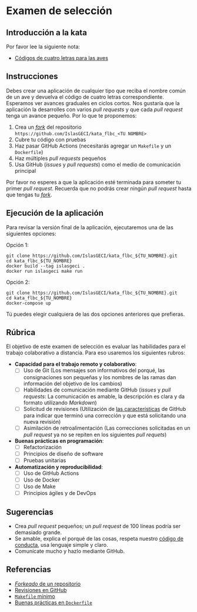 # Examen de selección

## Introducción a la kata

Por favor lee la siguiente nota:
- [Códigos de cuatro letras para las aves](https://islasgeci.github.io/2020/08/06/kata)

## Instrucciones

Debes crear una aplicación de cualquier tipo que reciba el nombre común de un ave y devuelva el
código de cuatro letras correspondiente. Esperamos ver avances graduales en ciclos cortos. Nos
gustaría que la aplicación la desarrolles con varios _pull requests_ y que cada _pull request_ tenga
un avance pequeño. Por lo que te proponemos: 

1. Crea un
   [_fork_](https://docs.github.com/en/github/getting-started-with-github/fork-a-repo#fork-an-example-repository)
   del repositorio `https://github.com/IslasGECI/kata_flbc_<TU NOMBRE>`
1. Cubre tu código con pruebas
1. Haz pasar GitHub Actions (necesitarás agregar un `Makefile` y un `Dockerfile`)
1. Haz múltiples _pull requests_ pequeños 
1. Usa GitHub (_issues_ y _pull requests_) como el medio de comunicación principal

Por favor no esperes a que la aplicación esté terminada para someter tu primer _pull request_.
Recuerda que no podrás crear ningún _pull request_ hasta que tengas tu
[_fork_](https://docs.github.com/en/github/getting-started-with-github/fork-a-repo#fork-an-example-repository).

## Ejecución de la aplicación

Para revisar la versión final de la aplicación, ejecutaremos una de las siguientes opciones:

Opción 1:

```
git clone https://github.com/IslasGECI/kata_flbc_${TU_NOMBRE}.git
cd kata_flbc_${TU_NOMBRE}
docker build --tag islasgeci .
docker run islasgeci make run
```

Opción 2:

```
git clone https://github.com/IslasGECI/kata_flbc_${TU_NOMBRE}.git
cd kata_flbc_${TU_NOMBRE}
docker-compose up
```

Tú puedes elegir cualquiera de las dos opciones anteriores que prefieras.

## Rúbrica

El objetivo de este examen de selección es evaluar las habilidades para el trabajo colaborativo a
distancia. Para eso usaremos los siguientes rubros:

- **Capacidad para el trabajo remoto y colaborativo**: 
  - [ ] Uso de Git  (Los mensajes son informativos del porqué, las consignaciones son pequeñas y los
    nombres de las ramas dan información del objetivo de los cambios)
  - [ ] Habilidades de comunicación mediante GitHub (_issues_ y _pull requests_: La comunicación es
    amable, la descripción es clara y da formato utilizando _Markdown_)
  - [ ] Solicitud de revisiones (Utilización de [las
    características](https://docs.github.com/en/github/collaborating-with-issues-and-pull-requests/requesting-a-pull-request-review)
    de GitHub para indicar que terminó una corrección y que está solicitando una nueva revisión)
  - [ ] Asimilación de retroalimentación (Las correcciones solicitadas en un _pull request_ ya no se
    repiten en los siguientes _pull requets_)

- **Buenas prácticas en programación**: 
  - [ ] Refactorización
  - [ ] Principios de diseño de software
  - [ ] Pruebas unitarias

- **Automatización y reproducibilidad**: 
  - [ ] Uso de GitHub Actions
  - [ ] Uso de Docker
  - [ ] Uso de Make
  - [ ] Principios ágiles y de DevOps

## Sugerencias

- Crea _pull request_ pequeños; un _pull request_ de 100 líneas podría ser demasiado grande.
- Se amable, explica el porqué de las cosas, respeta nuestro [código de
  conducta](https://islasgeci.github.io/2019/11/06/code-of-conduct), usa lenguaje simple y claro.
- Comunícate mucho y hazlo mediante GitHub.

## Referencias

- [_Forkeado_ de un repositorio](https://docs.github.com/en/github/getting-started-with-github/fork-a-repo)
- [Revisiones en GitHub](https://docs.github.com/en/github/collaborating-with-issues-and-pull-requests/requesting-a-pull-request-review)
- [`Makefile` mínimo](http://kbroman.org/minimal_make/)
- [Buenas prácticas en `Dockerfile`](https://docs.docker.com/develop/develop-images/dockerfile_best-practices/)
